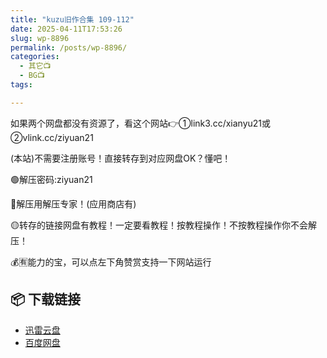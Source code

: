 ```yaml
---
title: "kuzu旧作合集 109-112"
date: 2025-04-11T17:53:26
slug: wp-8896
permalink: /posts/wp-8896/
categories:
  - 其它📺
  - BG📺
tags:

---
```


如果两个网盘都没有资源了，看这个网站👉①link3.cc/xianyu21或②vlink.cc/ziyuan21

(本站)不需要注册账号！直接转存到对应网盘OK？懂吧！

🟢解压密码:ziyuan21

🔵解压用解压专家！(应用商店有)

🟡转存的链接网盘有教程！一定要看教程！按教程操作！不按教程操作你不会解压！

💰🈶能力的宝，可以点左下角赞赏支持一下网站运行

## 📦 下载链接
- [迅雷云盘](https://blziyuan21.com/pay-download/8896?key=4dd06d401b&down_id=0)
- [百度网盘](https://blziyuan21.com/pay-download/8896?key=4dd06d401b&down_id=1)

